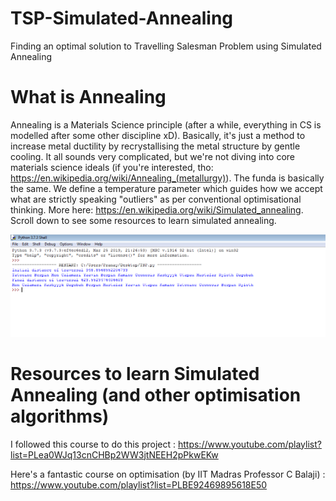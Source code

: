 # TSP-Simulated-Annealing

Finding an optimal solution to Travelling Salesman Problem using Simulated Annealing

# What is Annealing

Annealing is a Materials Science principle (after a while, everything in CS is modelled after some other discipline xD). Basically, it's just a method to increase metal ductility by recrystallising the metal structure by gentle cooling. It all sounds very complicated, but we're not diving into core materials science ideals (if you're interested, tho: https://en.wikipedia.org/wiki/Annealing_(metallurgy)). The funda is basically the same. We define a temperature parameter which guides how we accept what are strictly speaking "outliers" as per conventional optimisational thinking. More here: https://en.wikipedia.org/wiki/Simulated_annealing. Scroll down to see some resources to learn simulated annealing.

![alt text](https://raw.githubusercontent.com/pranay-venkatesh/TSP-Simulated-Annealing/master/TSPSolved.png)

# Resources to learn Simulated Annealing (and other optimisation algorithms)

I followed this course to do this project : https://www.youtube.com/playlist?list=PLea0WJq13cnCHBp2WW3jtNEEH2pPkwEKw

Here's a fantastic course on optimisation (by IIT Madras Professor C Balaji) : https://www.youtube.com/playlist?list=PLBE92469895618E50

